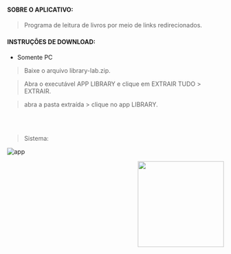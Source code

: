 ### <h4>SOBRE O APLICATIVO:  </h4>
 
  <blockquote>Programa de leitura de livros por meio de links redirecionados.</blockquote>
	
### <h4>INSTRUÇÕES DE DOWNLOAD:  </h4>
-  Somente PC
<blockquote> </blockquote>
  <blockquote>Baixe o arquivo library-lab.zip.</blockquote>
  <blockquote>Abra o executável APP LIBRARY e clique em EXTRAIR TUDO > EXTRAIR. </blockquote> 
  <blockquote>abra a pasta extraída > clique no app LIBRARY.</blockquote> 	
  <br>
  <br>
  
  <blockquote>Sistema:</blockquote>  


![app](https://user-images.githubusercontent.com/61359076/152206753-ad339f8d-e698-4b93-9c8d-73e0c5babfe8.png)
<div align="right">
<img src="(https://user-images.githubusercontent.com/61359076/152206753-ad339f8d-e698-4b93-9c8d-73e0c5babfe8.png)" width="200px" />
</div>
<br>
<br>
